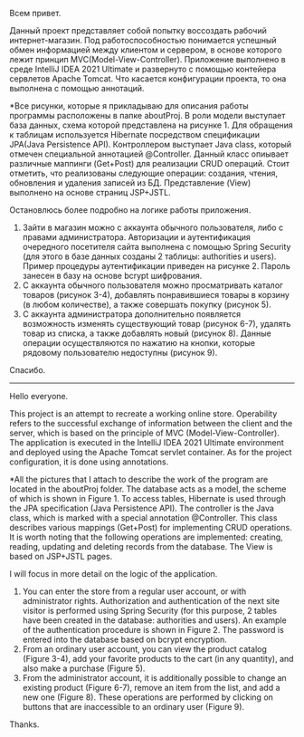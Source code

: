 Всем привет. 

Данный проект представляет собой попытку воссоздать рабочий интернет-магазин. Под работоспособностью понимается успешный обмен информацией между клиентом и сервером, 
в основе которого лежит принцип MVC(Model-View-Controller). Приложение выполнено в среде IntelliJ IDEA 2021 Ultimate и развернуто с помощью контейера сервлетов Apache Tomcat.
Что касается конфигурации проекта, то она выполнена с помощью аннотаций.

*Все рисунки, которые я прикладываю для описания работы программы расположены в папке aboutProj.
В роли модели выступает база данных, схема которой представлена на рисунке 1. Для обращения к таблицам используется Hibernate посредством спецификации JPA(Java Persistence API).
Контроллером выступает Java class, который отмечен специальной аннотацией @Controller. Данный класс опиывает различные маппинги (Get+Post) для реализации CRUD операций. 
Стоит отметить, что реализованы следующие операции: создания, чтения, обновления и удаления записей из БД. 
Представление (View) выполнено на основе страниц JSP+JSTL.

Остановлюсь более подробно на логике работы приложения.
1. Зайти в магазин можно с аккаунта обычного пользователя, либо с правами администратора. Авторизации и аутентификация очередного посетителя сайта выполнена
с помощью Spring Security (для этого в базе данных созданы 2 таблицы: authorities и users). Пример процедуры аутентификации приведен на рисунке 2. Пароль занесен 
в базу на основе bcrypt шифрования.
2. С аккаунта обычного пользователя можно просматривать каталог товаров (рисунок 3-4), добавлять понравившиеся товары в корзину (в любом количестве), а также
совершать покупку (рисунок 5). 
3. С аккаунта администратора дополнительно появляется возможность изменять существующий товар (рисунок 6-7), удалять товар из списка, а также добавлять новый (рисунок 8). 
Данные операции осуществляются по нажатию на кнопки, которые рядовому пользователю недоступны (рисунок 9).

Спасибо.

--------------------------------

Hello everyone.

This project is an attempt to recreate a working online store. Operability refers to the successful exchange of information between the client and the server,
which is based on the principle of MVC (Model-View-Controller). The application is executed in the IntelliJ IDEA 2021 Ultimate environment and deployed using the Apache Tomcat servlet container.
As for the project configuration, it is done using annotations.

*All the pictures that I attach to describe the work of the program are located in the aboutProj folder.
The database acts as a model, the scheme of which is shown in Figure 1. To access tables, Hibernate is used through the JPA specification (Java Persistence API).
The controller is the Java class, which is marked with a special annotation @Controller. This class describes various mappings (Get+Post) for implementing CRUD operations.
It is worth noting that the following operations are implemented: creating, reading, updating and deleting records from the database.
The View is based on JSP+JSTL pages.

I will focus in more detail on the logic of the application.
1. You can enter the store from a regular user account, or with administrator rights. Authorization and authentication of the next site visitor is performed
using Spring Security (for this purpose, 2 tables have been created in the database: authorities and users). An example of the authentication procedure is shown in Figure 2. The password is entered
into the database based on bcrypt encryption.
2. From an ordinary user account, you can view the product catalog (Figure 3-4), add your favorite products to the cart (in any quantity), and also
make a purchase (Figure 5).
3. From the administrator account, it is additionally possible to change an existing product (Figure 6-7), remove an item from the list, and add a new one (Figure 8).
These operations are performed by clicking on buttons that are inaccessible to an ordinary user (Figure 9).

Thanks.

